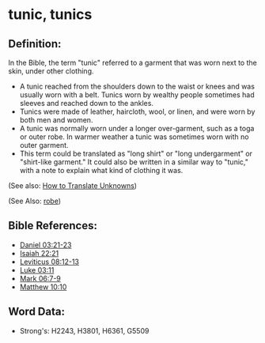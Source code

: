 # tunic, tunics #

## Definition: ##

In the Bible, the term "tunic" referred to a garment that was worn next to the skin, under other clothing.

* A tunic reached from the shoulders down to the waist or knees and was usually worn with a belt. Tunics worn by wealthy people sometimes had sleeves and reached down to the ankles.
* Tunics were made of leather, haircloth, wool, or linen, and were worn by both men and women.
* A tunic was normally worn under a longer over-garment, such as a toga or outer robe. In warmer weather a tunic was sometimes worn with no outer garment.
* This term could be translated as "long shirt" or "long undergarment" or "shirt-like garment." It could also be written in a similar way to "tunic," with a note to explain what kind of clothing it was.


(See also: [How to Translate Unknowns](rc://en/ta/man/translate/translate-unknown))

(See Also: [robe](../other/robe.md))

## Bible References: ##

* [Daniel 03:21-23](rc://en/tn/help/dan/03/21)
* [Isaiah 22:21](rc://en/tn/help/isa/22/21)
* [Leviticus 08:12-13](rc://en/tn/help/lev/08/12)
* [Luke 03:11](rc://en/tn/help/luk/03/11)
* [Mark 06:7-9](rc://en/tn/help/mrk/06/07)
* [Matthew 10:10](rc://en/tn/help/mat/10/10)

## Word Data: ##

* Strong's: H2243, H3801, H6361, G5509
